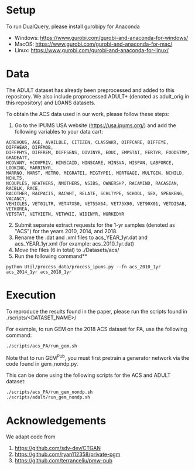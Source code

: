 # Setup

To run DualQuery, please install gurobipy for Anaconda
* Windows: https://www.gurobi.com/gurobi-and-anaconda-for-windows/
* MacOS: https://www.gurobi.com/gurobi-and-anaconda-for-mac/
* Linux: https://www.gurobi.com/gurobi-and-anaconda-for-linux/

# Data

The ADULT dataset has already been preprocessed and added to this repository. We also include proprocessed ADULT* (denoted as adult_orig in this repository) and LOANS datasets.

To obtain the ACS data used in our work, please follow these steps:

1) Go to the IPUMS USA website (https://usa.ipums.org/) and add the following variables to your data cart:
````
ACREHOUS, AGE, AVAILBLE, CITIZEN, CLASSWKR, DIFFCARE, DIFFEYE, DIFFHEAR, DIFFMOB, 
DIFFPHYS, DIFFREM, DIFFSENS, DIVINYR, EDUC, EMPSTAT, FERTYR, FOODSTMP, GRADEATT, 
HCOVANY, HCOVPRIV, HINSCAID, HINSCARE, HINSVA, HISPAN, LABFORCE, LOOKING, MARRINYR, 
MARRNO, MARST, METRO, MIGRATE1, MIGTYPE1, MORTGAGE, MULTGEN, NCHILD, NCHLT5, 
NCOUPLES, NFATHERS, NMOTHERS, NSIBS, OWNERSHP, RACAMIND, RACASIAN, RACBLK, RACE, 
RACOTHER, RACPACIS, RACWHT, RELATE, SCHLTYPE, SCHOOL, SEX, SPEAKENG, VACANCY, 
VEHICLES, VET01LTR, VET47X50, VET55X64, VET75X90, VET90X01, VETDISAB, VETKOREA, 
VETSTAT, VETVIETN, VETWWII, WIDINYR, WORKEDYR
````
2) Submit separate extract requests for the 1-yr samples (denoted as "ACS") for the years 2010, 2014, and 2018.
3) Rename the .dat and .xml files to acs_YEAR_1yr.dat and acs_YEAR_1yr.xml (for example: acs_2010_1yr.dat)
4) Move the files (6 in total) to ./Datasets/acs/
5) Run the following command**
````
python Util/process_data/process_ipums.py --fn acs_2010_1yr acs_2014_1yr acs_2018_1yr
````

# Execution

To reproduce the results found in the paper, please run the scripts found in ./scripts/<DATASET_NAME>/

For example, to run GEM on the 2018 ACS dataset for PA, use the following command:

````
./scripts/acs_PA/run_gem.sh
````

Note that to run GEM<sup>Pub</sup>, you must first pretrain a generator network via the code found in gem_nondp.py.

This can be done using the following scripts for the ACS and ADULT dataset:

````
./scripts/acs_PA/run_gem_nondp.sh
./scripts/adult/run_gem_nondp.sh
````

# Acknowledgements

We adapt code from

1) https://github.com/sdv-dev/CTGAN
2) https://github.com/ryan112358/private-pgm
3) https://github.com/terranceliu/pmw-pub
